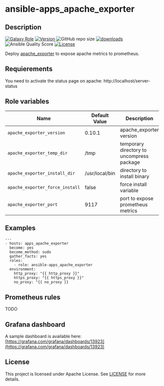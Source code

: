 # ansible-apps_apache_exporter

## Description

[![Galaxy Role](https://img.shields.io/badge/galaxy-apps_apache_exporter-purple?style=flat)](https://galaxy.ansible.com/lotusnoir/apps_apache_exporter)
[![Version](https://img.shields.io/github/release/lotusnoir/ansible-apps_apache_exporter.svg)](https://github.com/lotusnoir/ansible-apps_apache_exporter/releases/latest)
![GitHub repo size](https://img.shields.io/github/repo-size/lotusnoir/ansible-apps_apache_exporter?color=orange&style=flat)
[![downloads](https://img.shields.io/ansible/role/d/53226)](https://galaxy.ansible.com/lotusnoir/apps_apache_exporter)
![Ansible Quality Score](https://img.shields.io/ansible/quality/53226)
[![License](https://img.shields.io/badge/license-Apache--2.0-brightgreen?style=flat)](https://opensource.org/licenses/Apache-2.0)

Deploy [apache_exporter](https://github.com/Lusitaniae/apache_exporter/) to expose apache metrics to prometheus.

## Requierements

You need to activate the status page on apache: http://localhost/server-status


## Role variables

| Name                            | Default Value  | Description                        |
| ------------------------------- | -------------- | -----------------------------------|
| `apache_exporter_version`       | 0.10.1          | apache_exporter version |
| `apache_exporter_temp_dir`      | /tmp           | temporary directory to uncompress package |
| `apache_exporter_install_dir`   | /usr/local/bin | directory to install binary |
| `apache_exporter_force_install` | false          | force install variable |
| `apache_exporter_port`          | 9117           | port to expose prometheus metrics |

## Examples

	---
	- hosts: apps_apache_exporter
	  become: yes
	  become_method: sudo
	  gather_facts: yes
	  roles:
	    - role: ansible-apps_apache_exporter
	  environment: 
	    http_proxy: "{{ http_proxy }}"
	    https_proxy: "{{ https_proxy }}"
	    no_proxy: "{{ no_proxy }}

## Prometheus rules

TODO

## Grafana dashboard

A sample dashboard is available here: [https://grafana.com/grafana/dashboards/13923](https://grafana.com/grafana/dashboards/13923)

## License

This project is licensed under Apache License. See [LICENSE](/LICENSE) for more details.

